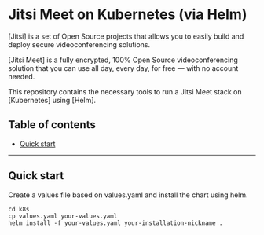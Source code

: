 # Jitsi Meet on Kubernetes (via Helm)

[Jitsi] is a set of Open Source projects that allows you to easily build and deploy secure videoconferencing solutions.

[Jitsi Meet] is a fully encrypted, 100% Open Source videoconferencing solution that you can use all day, every day, for free — with no account needed.

This repository contains the necessary tools to run a Jitsi Meet stack on [Kubernetes] using [Helm].

## Table of contents

* [Quick start](#quick-start)

<hr />

## Quick start

Create a values file based on values.yaml and install the chart using helm.

```
cd k8s
cp values.yaml your-values.yaml
helm install -f your-values.yaml your-installation-nickname .
```
